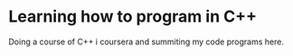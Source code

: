 # Learning how to program in C++ 

Doing a course of C++ i coursera and summiting my code programs here. 
